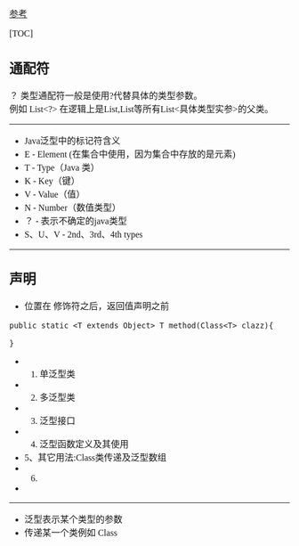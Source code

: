 <font face="SimSun" size=3>

[参考](https://www.cnblogs.com/jpfss/p/9928747.html)

[TOC]

## 通配符

？ 类型通配符一般是使用?代替具体的类型参数。   
例如 List<?> 在逻辑上是List<String>,List<Integer>等所有List<具体类型实参>的父类。   

---

- Java泛型中的标记符含义   
- E - Element (在集合中使用，因为集合中存放的是元素)   
- T - Type（Java 类）   
- K - Key（键）   
- V - Value（值）   
- N - Number（数值类型）   
- ？ - 表示不确定的java类型   
- S、U、V - 2nd、3rd、4th types

---

## 声明

- 位置在 修饰符之后，返回值声明之前
~~~
public static <T extends Object> T method(Class<T> clazz){
    
}
~~~

- 1. 单泛型类
- 2. 多泛型类
- 3. 泛型接口
- 4. 泛型函数定义及其使用
- 5、其它用法:Class<T>类传递及泛型数组
- 6.
- 

---

- 泛型表示某个类型的参数
- 传递某一个类例如 Class<T>

</font>
